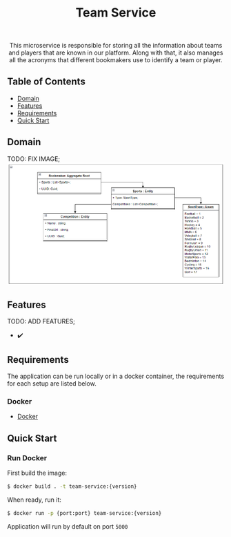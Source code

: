 <h1 align="center"> Team Service </h1> <br>

<p align="center">
  This microservice is responsible for storing all the information about teams and players that are known in our platform. Along with that, it also manages all the acronyms that different bookmakers use to identify a team or player.
</p>

## Table of Contents

- [Domain](#introduction)
- [Features](#features)
- [Requirements](#requirements)
- [Quick Start](#quick-start)

## Domain
TODO: FIX IMAGE;
![Domain](https://github.com/skullizador/bookmaker-integration/blob/main/resources/domain.png)

## Features

TODO: ADD FEATURES;
*  :heavy_check_mark:

## Requirements
The application can be run locally or in a docker container, the requirements for each setup are listed below.

### Docker
* [Docker](https://www.docker.com/get-docker)

## Quick Start 
### Run Docker

First build the image:
```bash
$ docker build . -t team-service:{version}
```

When ready, run it:
```bash
$ docker run -p {port:port} team-service:{version}
```

Application will run by default on port `5000`